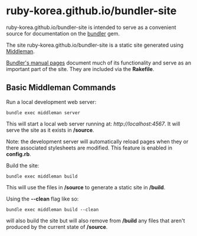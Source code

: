 # ruby-korea.github.io/bundler-site
ruby-korea.github.io/bundler-site is intended to serve as a convenient source for documentation on the [bundler](https://github.com/bundler/bundler) gem. 

The site ruby-korea.github.io/bundler-site is a static site generated using [Middleman](http://middlemanapp.com/).

[Bundler's manual pages](https://github.com/bundler/bundler/tree/master/man) document much of its functionality and serve as an important part of the site. They are included via the **Rakefile**.

## Basic Middleman Commands

Run a local development web server:

    bundle exec middleman server

This will start a local web server running at: *http://localhost:4567*. It will serve the site as it exists in **/source**.

Note: the development server will automatically reload pages when they or there associated stylesheets are modified. This feature is enabled in **config.rb**.

Build the site:

    bundle exec middleman build

This will use the files in **/source** to generate a static site in **/build**.


Using the **--clean** flag like so:

	bundle exec middleman build --clean

will also build the site but will also remove from **/build** any files that aren't produced by the current state of **/source**.
